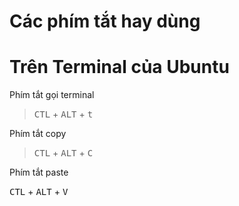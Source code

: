 Các phím tắt hay dùng
====================

# Trên Terminal của Ubuntu
Phím tắt gọi terminal
> <kbd>CTL</kbd> + <kbd>ALT</kbd> + <kbd>t</kbd>

Phím tắt copy
> <kbd>CTL</kbd> + <kbd>ALT</kbd> + <kbd>C</kbd>

 Phím tắt paste

<kbd>CTL</kbd> + <kbd>ALT</kbd> + <kbd>V</kbd>

